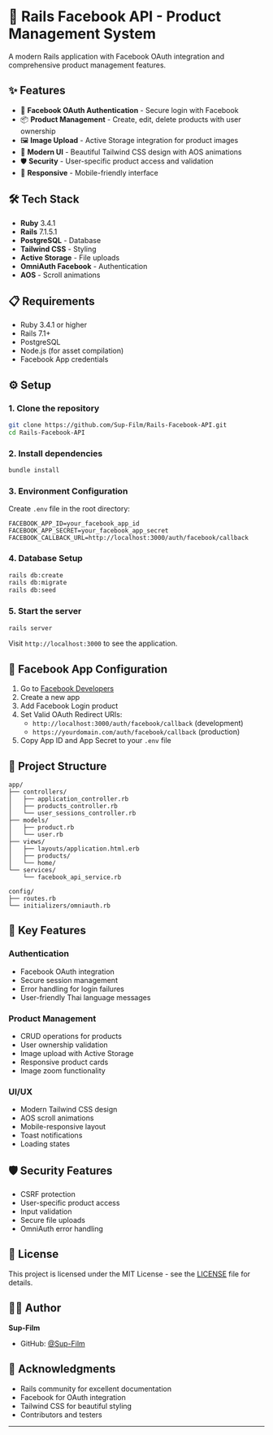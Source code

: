 # 🚀 Rails Facebook API - Product Management System

A modern Rails application with Facebook OAuth integration and comprehensive product management features.

## ✨ Features

- 🔐 **Facebook OAuth Authentication** - Secure login with Facebook
- 📦 **Product Management** - Create, edit, delete products with user ownership
- 🖼️ **Image Upload** - Active Storage integration for product images
- 🎨 **Modern UI** - Beautiful Tailwind CSS design with AOS animations
- 🛡️ **Security** - User-specific product access and validation
- 📱 **Responsive** - Mobile-friendly interface

## 🛠️ Tech Stack

- **Ruby** 3.4.1
- **Rails** 7.1.5.1
- **PostgreSQL** - Database
- **Tailwind CSS** - Styling
- **Active Storage** - File uploads
- **OmniAuth Facebook** - Authentication
- **AOS** - Scroll animations

## 📋 Requirements

- Ruby 3.4.1 or higher
- Rails 7.1+
- PostgreSQL
- Node.js (for asset compilation)
- Facebook App credentials

## ⚙️ Setup

### 1. Clone the repository
```bash
git clone https://github.com/Sup-Film/Rails-Facebook-API.git
cd Rails-Facebook-API
```

### 2. Install dependencies
```bash
bundle install
```

### 3. Environment Configuration
Create `.env` file in the root directory:
```env
FACEBOOK_APP_ID=your_facebook_app_id
FACEBOOK_APP_SECRET=your_facebook_app_secret
FACEBOOK_CALLBACK_URL=http://localhost:3000/auth/facebook/callback
```

### 4. Database Setup
```bash
rails db:create
rails db:migrate
rails db:seed
```

### 5. Start the server
```bash
rails server
```

Visit `http://localhost:3000` to see the application.

## 🔧 Facebook App Configuration

1. Go to [Facebook Developers](https://developers.facebook.com/)
2. Create a new app
3. Add Facebook Login product
4. Set Valid OAuth Redirect URIs:
   - `http://localhost:3000/auth/facebook/callback` (development)
   - `https://yourdomain.com/auth/facebook/callback` (production)
5. Copy App ID and App Secret to your `.env` file

## 📂 Project Structure

```
app/
├── controllers/
│   ├── application_controller.rb
│   ├── products_controller.rb
│   └── user_sessions_controller.rb
├── models/
│   ├── product.rb
│   └── user.rb
├── views/
│   ├── layouts/application.html.erb
│   ├── products/
│   └── home/
└── services/
    └── facebook_api_service.rb

config/
├── routes.rb
└── initializers/omniauth.rb
```

## 🚀 Key Features

### Authentication
- Facebook OAuth integration
- Secure session management
- Error handling for login failures
- User-friendly Thai language messages

### Product Management
- CRUD operations for products
- User ownership validation
- Image upload with Active Storage
- Responsive product cards
- Image zoom functionality

### UI/UX
- Modern Tailwind CSS design
- AOS scroll animations
- Mobile-responsive layout
- Toast notifications
- Loading states

## 🛡️ Security Features

- CSRF protection
- User-specific product access
- Input validation
- Secure file uploads
- OmniAuth error handling

## 📝 License

This project is licensed under the MIT License - see the [LICENSE](LICENSE) file for details.

## 👨‍💻 Author

**Sup-Film**
- GitHub: [@Sup-Film](https://github.com/Sup-Film)

## 🙏 Acknowledgments

- Rails community for excellent documentation
- Facebook for OAuth integration
- Tailwind CSS for beautiful styling
- Contributors and testers

---